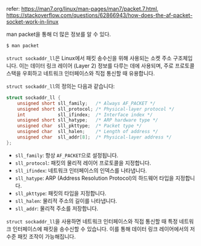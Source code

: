 refer: https://man7.org/linux/man-pages/man7/packet.7.html, https://stackoverflow.com/questions/62866943/how-does-the-af-packet-socket-work-in-linux

man packet을 통해 더 많은 정보를 알 수 있다.
```bash
$ man packet
```
`struct sockaddr_ll`은 Linux에서 패킷 송수신을 위해 사용되는 소켓 주소 구조체입니다. 이는 데이터 링크 레이어 (Layer 2) 정보를 다루는 데에 사용되며, 주로 프로토콜 스택을 우회하고 네트워크 인터페이스와 직접 통신할 때 유용합니다.

`struct sockaddr_ll`의 정의는 다음과 같습니다:

```c
struct sockaddr_ll {
    unsigned short sll_family;   /* Always AF_PACKET */
    unsigned short sll_protocol; /* Physical-layer protocol */
    int            sll_ifindex;  /* Interface index */
    unsigned short sll_hatype;   /* ARP hardware type */
    unsigned char  sll_pkttype;  /* Packet type */
    unsigned char  sll_halen;    /* Length of address */
    unsigned char  sll_addr[8];  /* Physical-layer address */
};
```

- `sll_family`: 항상 `AF_PACKET`으로 설정됩니다.
- `sll_protocol`: 패킷의 물리적 레이어 프로토콜을 지정합니다.
- `sll_ifindex`: 네트워크 인터페이스의 인덱스를 나타냅니다.
- `sll_hatype`: ARP (Address Resolution Protocol)의 하드웨어 타입을 지정합니다.
- `sll_pkttype`: 패킷의 타입을 지정합니다.
- `sll_halen`: 물리적 주소의 길이를 나타냅니다.
- `sll_addr`: 물리적 주소를 저장합니다.

`struct sockaddr_ll`을 사용하면 네트워크 인터페이스와 직접 통신할 때 특정 네트워크 인터페이스에 패킷을 송수신할 수 있습니다. 이를 통해 데이터 링크 레이어에서의 저수준 패킷 조작이 가능해집니다.